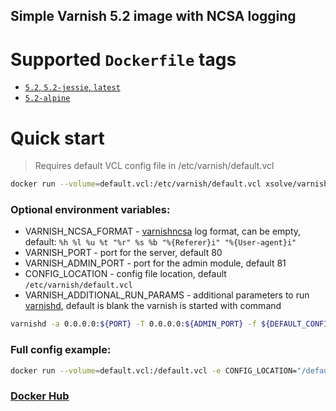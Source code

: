 ## Simple Varnish 5.2 image with NCSA logging
# Supported `Dockerfile` tags
* [`5.2`, `5.2-jessie`, `latest`](https://github.com/xsolve-pl/docker-varnish/blob/master/stretch/Dockerfile)
* [`5.2-alpine`](https://github.com/xsolve-pl/docker-varnish/blob/master/alpine/Dockerfile)

# Quick start

> Requires default VCL config file in /etc/varnish/default.vcl

```bash
docker run --volume=default.vcl:/etc/varnish/default.vcl xsolve/varnish
```

### Optional environment variables:
* VARNISH_NCSA_FORMAT - [varnishncsa](https://varnish-cache.org/docs/5.2/reference/varnishncsa.html#varnishncsa-1) log format, can be empty, default: `%h %l %u %t "%r" %s %b "%{Referer}i" "%{User-agent}i"`
* VARNISH_PORT - port for the server, default 80
* VARNISH_ADMIN_PORT - port for the admin module, default 81
* CONFIG_LOCATION - config file location, default `/etc/varnish/default.vcl`
* VARNISH_ADDITIONAL_RUN_PARAMS - additional parameters to run [varnishd](https://varnish-cache.org/docs/5.2/reference/varnishd.html), default is blank
 the varnish is started with command 
```bash
varnishd -a 0.0.0.0:${PORT} -T 0.0.0.0:${ADMIN_PORT} -f ${DEFAULT_CONFIG_FILE_LOCATION} ${ADDITIONAL_PARAMS}
```

### Full config example:
```bash
docker run --volume=default.vcl:/default.vcl -e CONFIG_LOCATION="/default.vcl" -e VARNISH_NCSA_FORMAT="%h %l %u [%{%FT%T%z}t] %{Varnish:side}x %{Varnish:hitmiss}x \"%r\" %s %b %D %{Varnish:time_firstbyte}x \"%{Referer}i\" \"%{User-agent}i\"" -e VARNISH_PORT=6081 -e VARNISH_ADMIN_PORT=6082 -e VARNISH_ADDITIONAL_RUN_PARAMS="-s malloc,5G" xsolve/varnish
```

### [Docker Hub](https://hub.docker.com/r/xsolve/varnish/)
